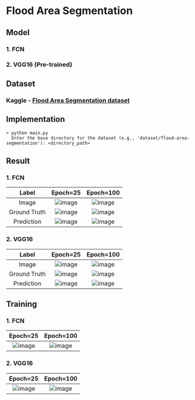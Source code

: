 # Flood Area Segmentation

## Model
### 1. FCN 
### 2. VGG16 (Pre-trained)

## Dataset

### Kaggle - [Flood Area Segmentation dataset](https://www.kaggle.com/datasets/faizalkarim/flood-area-segmentation/data)

## Implementation
 
    > python main.py
      Enter the base directory for the dataset (e.g., 'dataset/flood-area-segmentation'): <directory_path>

## Result

### 1. FCN
|Label|Epoch=25|Epoch=100|
|:-:|:-:|:--:|
|Image|![image](https://github.com/user-attachments/assets/d3fc202b-d875-4351-b9a6-b521e028a419)|![image](https://github.com/user-attachments/assets/d3fc202b-d875-4351-b9a6-b521e028a419)|
|Ground Truth|![image](https://github.com/user-attachments/assets/e917368e-0816-48d9-82ad-f1697aba7d7d)|![image](https://github.com/user-attachments/assets/e917368e-0816-48d9-82ad-f1697aba7d7d)|
|Prediction|![image](https://github.com/user-attachments/assets/5337a4ab-eac0-4e33-9d83-1979623e7683)|![image](https://github.com/user-attachments/assets/e739bc8d-ecd6-4add-b575-d13e56dfbed0)|

### 2. VGG16
|Label|Epoch=25|Epoch=100|
|:-:|:-:|:--:|
|Image|![image](https://github.com/user-attachments/assets/158aba06-59c7-4590-8c74-ef722f7ce4d7)|![image](https://github.com/user-attachments/assets/158aba06-59c7-4590-8c74-ef722f7ce4d7)|
|Ground Truth|![image](https://github.com/user-attachments/assets/b5148b04-51f6-430d-9d42-54312931c236)|![image](https://github.com/user-attachments/assets/b5148b04-51f6-430d-9d42-54312931c236)|
|Prediction|![image](https://github.com/user-attachments/assets/62574978-17c6-444a-bbb2-94d35ebfd5a4)|![image](https://github.com/user-attachments/assets/e8e1a7aa-0fb8-4552-82c3-67b9e4d1c170)|

## Training

### 1. FCN
|Epoch=25|Epoch=100|
|:--:|:--:|
|![image](https://github.com/user-attachments/assets/affae839-e382-486f-b09b-394458e8fb52)|![image](https://github.com/user-attachments/assets/461a2fa6-17a8-4e4e-99b9-abb0d1f905b6)|

### 2. VGG16
|Epoch=25|Epoch=100|
|:--:|:--:|
|![image](https://github.com/user-attachments/assets/2153e281-4cab-4ad4-8332-7f7f279d2ce7)|![image](https://github.com/user-attachments/assets/ddb46309-ee18-4853-acc3-d3511efc0714)|
